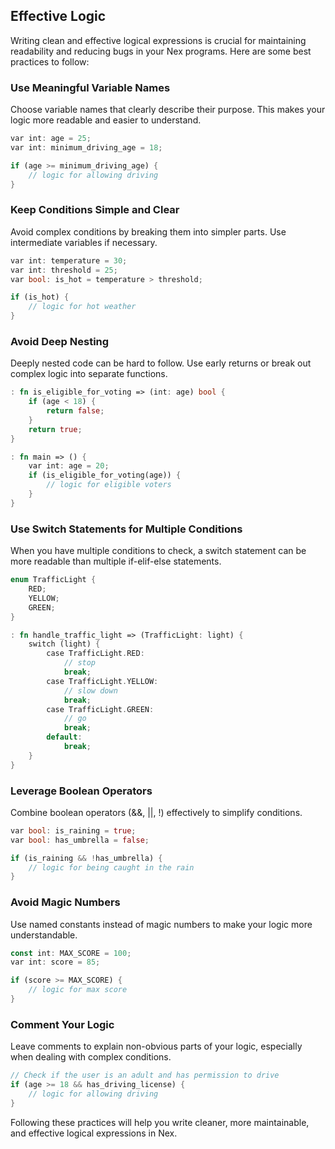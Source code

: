 ## Effective Logic
Writing clean and effective logical expressions is crucial for maintaining readability and reducing bugs in your Nex programs. Here are some best practices to follow:

### Use Meaningful Variable Names
Choose variable names that clearly describe their purpose. This makes your logic more readable and easier to understand.

```rust
var int: age = 25;
var int: minimum_driving_age = 18;

if (age >= minimum_driving_age) {
    // logic for allowing driving
}
```

### Keep Conditions Simple and Clear
Avoid complex conditions by breaking them into simpler parts. Use intermediate variables if necessary.

```rust
var int: temperature = 30;
var int: threshold = 25;
var bool: is_hot = temperature > threshold;

if (is_hot) {
    // logic for hot weather
}
```

### Avoid Deep Nesting
Deeply nested code can be hard to follow. Use early returns or break out complex logic into separate functions.

```rust
: fn is_eligible_for_voting => (int: age) bool {
    if (age < 18) {
        return false;
    }
    return true;
}

: fn main => () {
    var int: age = 20;
    if (is_eligible_for_voting(age)) {
        // logic for eligible voters
    }
}
```

### Use Switch Statements for Multiple Conditions
When you have multiple conditions to check, a switch statement can be more readable than multiple if-elif-else statements.

```rust
enum TrafficLight {
    RED;
    YELLOW;
    GREEN;
}

: fn handle_traffic_light => (TrafficLight: light) {
    switch (light) {
        case TrafficLight.RED:
            // stop
            break;
        case TrafficLight.YELLOW:
            // slow down
            break;
        case TrafficLight.GREEN:
            // go
            break;
        default:
            break;
    }
}
```

### Leverage Boolean Operators
Combine boolean operators (&&, ||, !) effectively to simplify conditions.

```rust
var bool: is_raining = true;
var bool: has_umbrella = false;

if (is_raining && !has_umbrella) {
    // logic for being caught in the rain
}
```

### Avoid Magic Numbers
Use named constants instead of magic numbers to make your logic more understandable.

```rust
const int: MAX_SCORE = 100;
var int: score = 85;

if (score >= MAX_SCORE) {
    // logic for max score
}
```

### Comment Your Logic
Leave comments to explain non-obvious parts of your logic, especially when dealing with complex conditions.

```rust
// Check if the user is an adult and has permission to drive
if (age >= 18 && has_driving_license) {
    // logic for allowing driving
}
```

Following these practices will help you write cleaner, more maintainable, and effective logical expressions in Nex.
